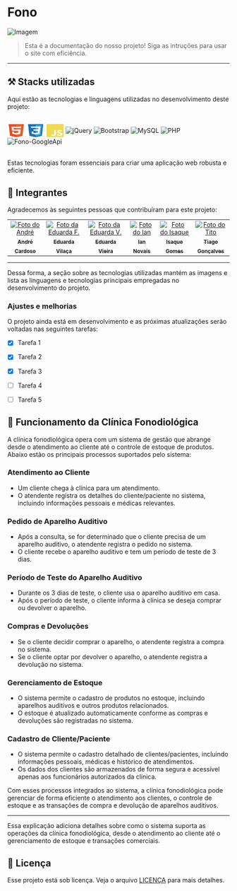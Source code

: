 # Fono


<img src="imagem.png" alt="Imagem">

> Esta é a documentação do nosso projeto! Siga as intruções para usar o site com eficiência.


---

## ⚒️ Stacks utilizadas

Aqui estão as tecnologias e linguagens utilizadas no desenvolvimento deste projeto:

<div style="display: inline_block"><br>
<img align="center" alt="HTML5" height="30" width="40" src="https://raw.githubusercontent.com/devicons/devicon/master/icons/html5/html5-original.svg">
  <img align="center" alt="CSS3" height="30" width="40" src="https://raw.githubusercontent.com/devicons/devicon/master/icons/css3/css3-original.svg">
  <img align="center" alt="JavaScript" height="30" width="40" src="https://raw.githubusercontent.com/devicons/devicon/master/icons/javascript/javascript-plain.svg">
  <img align="center" alt="jQuery" height="30" width="40" src="https://icongr.am/devicon/jquery-plain-wordmark.svg?size=128&color=e6e6e6">
  <img align="center" alt="Bootstrap" height="30" width="40" src="https://icongr.am/devicon/bootstrap-plain-wordmark.svg?size=138&color=6842ae">
  <img align="center" alt="MySQL" height="30" width="40" src="https://icongr.am/devicon/mysql-original-wordmark.svg?size=138&color=ffffff">
  <img align="center" alt="PHP" height="30" width="40" src="https://icongr.am/devicon/php-original.svg?size=138&color=ffffff">
  <img align="center" alt="Fono-GoogleApi" height="25" width="40" src="https://icongr.am/devicon/google-original.svg?size=138&color=6842ae">
</div><br>

Estas tecnologias foram essenciais para criar uma aplicação web robusta e eficiente.



## 🤝 Integrantes

Agradecemos às seguintes pessoas que contribuíram para este projeto:

<table>
  <tr>
    <td align="center">
      <a href="#" title="defina o titulo do link">
        <img src="https://avatars3.githubusercontent.com/u/31936044" width="100px;" alt="Foto do André"/><br>
        <sub>
          <b>André Cardoso</b>
        </sub>
      </a>
    </td>
    <td align="center">
      <a href="#" title="defina o titulo do link">
        <img src="https://avatars.githubusercontent.com/u/165795825?v=4" width="100px;" alt="Foto da Eduarda F."/><br>
        <sub>
          <b>Eduarda Vilaça</b>
        </sub>
      </a>
    </td>
    <td align="center">
      <a href="#" title="defina o titulo do link">
        <img src="https://avatars.githubusercontent.com/u/159597766?v=4" width="100px;" alt="Foto da Eduarda V."/><br>
        <sub>
          <b>Eduarda Vieira</b>
        </sub>
      </a>
    </td>
    <td align="center">
      <a href="#" title="defina o titulo do link">
        <img src="https://avatars.githubusercontent.com/u/136115980?v=4" width="100px;" alt="Foto do Ian"/><br>
        <sub>
          <b>Ian Novais</b>
        </sub>
      </a>
    </td>
    <td align="center">
      <a href="#" title="defina o titulo do link">
        <img src="https://avatars.githubusercontent.com/u/122700689?v=4" width="100px;" alt="Foto do Isaque"/><br>
        <sub>
          <b>Isaque Gomes</b>
        </sub>
      </a>
    </td>
    <td align="center">
      <a href="#" title="defina o titulo do link">
        <img src="https://avatars3.githubusercontent.com/u/31936044" width="100px;" alt="Foto do Tito"/><br>
        <sub>
          <b>Tiago Gonçalves</b>
        </sub>
      </a>
    </td>
  </tr>
</table>



---

Dessa forma, a seção sobre as tecnologias utilizadas mantém as imagens e lista as linguagens e tecnologias principais empregadas no desenvolvimento do projeto.

### Ajustes e melhorias

O projeto ainda está em desenvolvimento e as próximas atualizações serão voltadas nas seguintes tarefas:

- [x] Tarefa 1
- [x] Tarefa 2
- [x] Tarefa 3
- [ ] Tarefa 4
- [ ] Tarefa 5


## 🔄 Funcionamento da Clínica Fonodiológica

A clínica fonodiológica opera com um sistema de gestão que abrange desde o atendimento ao cliente até o controle de estoque de produtos. Abaixo estão os principais processos suportados pelo sistema:

### Atendimento ao Cliente

* Um cliente chega à clínica para um atendimento.
* O atendente registra os detalhes do cliente/paciente no sistema, incluindo informações pessoais e médicas relevantes.

### Pedido de Aparelho Auditivo

* Após a consulta, se for determinado que o cliente precisa de um aparelho auditivo, o atendente registra o pedido no sistema.
* O cliente recebe o aparelho auditivo e tem um período de teste de 3 dias.

### Período de Teste do Aparelho Auditivo

* Durante os 3 dias de teste, o cliente usa o aparelho auditivo em casa.
* Após o período de teste, o cliente informa à clínica se deseja comprar ou devolver o aparelho.

### Compras e Devoluções

* Se o cliente decidir comprar o aparelho, o atendente registra a compra no sistema.
* Se o cliente optar por devolver o aparelho, o atendente registra a devolução no
sistema.

### Gerenciamento de Estoque

* O sistema permite o cadastro de produtos no estoque, incluindo aparelhos auditivos e outros produtos relacionados.
* O estoque é atualizado automaticamente conforme as compras e devoluções são registradas no sistema.

### Cadastro de Cliente/Paciente

* O sistema permite o cadastro detalhado de clientes/pacientes, incluindo informações pessoais, médicas e histórico de atendimentos.
* Os dados dos clientes são armazenados de forma segura e acessível apenas aos funcionários autorizados da clínica.

Com esses processos integrados ao sistema, a clínica fonodiológica pode gerenciar de forma eficiente o atendimento aos clientes, o controle de estoque e as transações de compra e devolução de aparelhos auditivos.

---

Essa explicação adiciona detalhes sobre como o sistema suporta as operações da clínica fonodiológica, desde o atendimento ao cliente até o gerenciamento de estoque e transações comerciais.


## 📝 Licença

Esse projeto está sob licença. Veja o arquivo [LICENÇA](LICENSE.md) para mais detalhes.